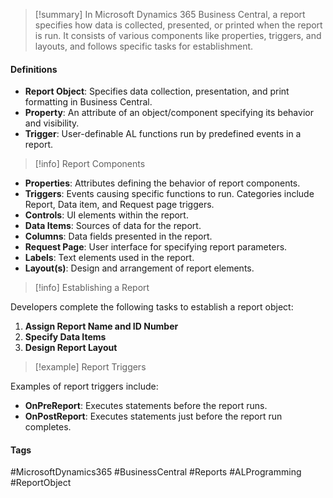 >[!summary]
In Microsoft Dynamics 365 Business Central, a report specifies how data is collected, presented, or printed when the report is run. It consists of various components like properties, triggers, and layouts, and follows specific tasks for establishment.

#### Definitions
- **Report Object**: Specifies data collection, presentation, and print formatting in Business Central.
- **Property**: An attribute of an object/component specifying its behavior and visibility.
- **Trigger**: User-definable AL functions run by predefined events in a report.

>[!info] Report Components

- **Properties**: Attributes defining the behavior of report components.
- **Triggers**: Events causing specific functions to run. Categories include Report, Data item, and Request page triggers.
- **Controls**: UI elements within the report.
- **Data Items**: Sources of data for the report.
- **Columns**: Data fields presented in the report.
- **Request Page**: User interface for specifying report parameters.
- **Labels**: Text elements used in the report.
- **Layout(s)**: Design and arrangement of report elements.

>[!info] Establishing a Report

Developers complete the following tasks to establish a report object:
1. **Assign Report Name and ID Number**
2. **Specify Data Items**
3. **Design Report Layout**

>[!example] Report Triggers

Examples of report triggers include:
- **OnPreReport**: Executes statements before the report runs.
- **OnPostReport**: Executes statements just before the report run completes.

#### Tags
#MicrosoftDynamics365 #BusinessCentral #Reports #ALProgramming #ReportObject